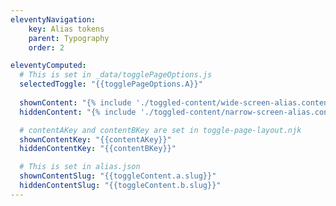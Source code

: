 ```yaml
---
eleventyNavigation:
    key: Alias tokens
    parent: Typography
    order: 2

eleventyComputed:
  # This is set in _data/togglePageOptions.js
  selectedToggle: "{{togglePageOptions.A}}"
  
  shownContent: "{% include './toggled-content/wide-screen-alias.content.md' %}"
  hiddenContent: "{% include './toggled-content/narrow-screen-alias.content.md' %}"

  # contentAKey and contentBKey are set in toggle-page-layout.njk
  shownContentKey: "{{contentAKey}}"
  hiddenContentKey: "{{contentBKey}}"

  # This is set in alias.json
  shownContentSlug: "{{toggleContent.a.slug}}"
  hiddenContentSlug: "{{toggleContent.b.slug}}"
---
```

